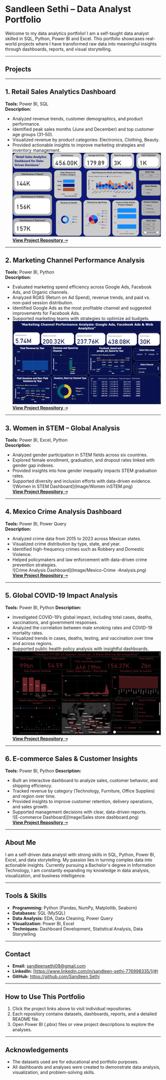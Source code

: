 # Sandleen Sethi – Data Analyst Portfolio

Welcome to my data analytics portfolio! I am a self-taught data analyst skilled in SQL, Python, Power BI and Excel. This portfolio showcases real-world projects where I have transformed raw data into meaningful insights through dashboards, reports, and visual storytelling.

---

## Projects

---

## 1. Retail Sales Analytics Dashboard  
**Tools:** Power BI, SQL  
**Description:**  
- Analyzed revenue trends, customer demographics, and product performance.  
- Identified peak sales months (June and December) and top customer age groups (31–50).  
- Visualized revenue by product categories: Electronics, Clothing, Beauty.  
- Provided actionable insights to improve marketing strategies and inventory management.  
![Retail Sales Dashboard](Image/Retail-Sales-Analysis.png)  
**[View Project Repository ➝](https://github.com/SandleenSethi/Retail-Sales-Analysis)**  

---

## 2. Marketing Channel Performance Analysis  
**Tools:** Power BI, Python  
**Description:**  
- Evaluated marketing spend efficiency across Google Ads, Facebook Ads, and Organic channels.  
- Analyzed ROAS (Return on Ad Spend), revenue trends, and paid vs. non-paid session distribution.  
- Identified Google Ads as the most profitable channel and suggested improvements for Facebook Ads.  
- Supported marketing teams with strategies to optimize ad budgets.  
![Marketing Dashboard](Image/Marketing-Analysis.png)  
**[View Project Repository ➝](https://github.com/SandleenSethi/-Marketing-Channel-Performance-Analysis)**  

---

## 3. Women in STEM – Global Analysis  
**Tools:** Power BI, Excel, Python  
**Description:**  
- Analyzed gender participation in STEM fields across six countries.  
- Explored female enrollment, graduation, and dropout rates linked with gender gap indexes.  
- Provided insights into how gender inequality impacts STEM graduation rates.  
- Supported diversity and inclusion efforts with data-driven evidence.  
![Women in STEM Dashboard](Image/Women inSTEM.png)  
**[View Project Repository ➝](https://github.com/SandleenSethi/Women-in-STEM-Analysis)**  

---

## 4. Mexico Crime Analysis Dashboard  
**Tools:** Power BI, Power Query  
**Description:**  
- Analyzed crime data from 2015 to 2023 across Mexican states.  
- Visualized crime distribution by type, state, and year.  
- Identified high-frequency crimes such as Robbery and Domestic Violence.  
- Helped policymakers and law enforcement with data-driven crime prevention strategies.  
![Crime Analysis Dashboard](Image/Mexico-Crime -Analysis.png)  
**[View Project Repository ➝](https://github.com/SandleenSethi/Mexico-Crime-Analysis)**  

---

## 5. Global COVID-19 Impact Analysis  
**Tools:** Power BI, Python 
**Description:**  
- Investigated COVID-19’s global impact, including total cases, deaths, vaccinations, and government responses.  
- Analyzed the correlation between male smoking rates and COVID-19 mortality rates.  
- Visualized trends in cases, deaths, testing, and vaccination over time and across regions.  
- Supported public health policy analysis with insightful dashboards.  
![COVID-19 Dashboard](Image/Covid19.png)  
**[View Project Repository ➝](https://github.com/SandleenSethi/Global-COVID-19-Impact-Analysis)**   

---

## 6. E-commerce Sales & Customer Insights  
**Tools:** Power BI, Python 
**Description:**  
- Built an interactive dashboard to analyze sales, customer behavior, and shipping efficiency.  
- Tracked revenue by category (Technology, Furniture, Office Supplies) and region over time.  
- Provided insights to improve customer retention, delivery operations, and sales growth.  
- Supported management decisions with clear, data-driven reports.  
![E-commerce Dashboard](Image/Sales store dashboard.png)  
**[View Project Repository ➝](https://github.com/SandleenSethi/e-commerce-sales-analysis)**  

---

## About Me  

I am a self-driven data analyst with strong skills in SQL, Python, Power BI, Excel, and data storytelling. My passion lies in turning complex data into actionable insights. Currently pursuing a Bachelor's degree in Information Technology, I am constantly expanding my knowledge in data analysis, visualization, and business intelligence.

---

## Tools & Skills  

- **Programming:** Python (Pandas, NumPy, Matplotlib, Seaborn)  
- **Databases:** SQL (MySQL)  
- **Data Analysis:** EDA, Data Cleaning, Power Query  
- **Visualization:** Power BI, Excel  
- **Techniques:** Dashboard Development, Statistical Analysis, Data Storytelling  

---

## Contact  

- **Email:** sandleensethi09@gmail.com  
- **LinkedIn:** [https://www.linkedin.com/in/sandleen-sethi-776998335/](#) 
- **GitHub:** [https://github.com/Sandleen Sethi](#)  

---

## How to Use This Portfolio  

1. Click the project links above to visit individual repositories.  
2. Each repository contains datasets, dashboards, reports, and a detailed README file.  
3. Open Power BI (.pbix) files or view project descriptions to explore the analyses.  

---

## Acknowledgements  

- The datasets used are for educational and portfolio purposes.  
- All dashboards and analyses were created to demonstrate data analysis, visualization, and problem-solving skills.  
